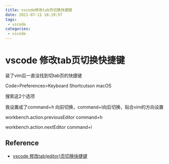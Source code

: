 ```yaml
---
title: vscode修改tab页切换快捷键
date: 2021-07-11 18:19:57
tags:
 - vscode
categories:
 - vscode
---
```


# vscode 修改tab页切换快捷键

装了vim后一直没找到切tab页的快捷键

Code>Preferences>Keyboard Shortcutson macOS

搜索这2个选项

我设置成了command+h 向前切换，command+l向后切换，贴合vim的方向设置

workbench.action.previousEditor command+h

workbench.action.nextEditor command+l



## Reference

- [vscode 修改tab(editor)页切换快捷键](https://zhuanlan.zhihu.com/p/198990464)